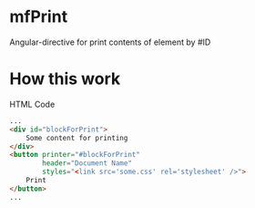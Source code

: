 # mfPrint

Angular-directive for print contents of element by #ID


# How this work

HTML Code

```html
...
<div id="blockForPrint">
    Some content for printing
</div>
<button printer="#blockForPrint"
        header="Document Name"
        styles="<link src='some.css' rel='stylesheet' />">
    Print
</button>
...
```
